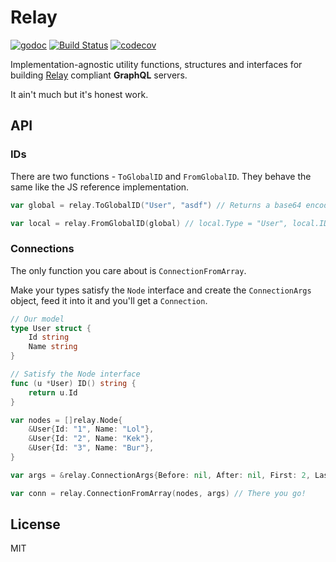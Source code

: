 # Relay

[![godoc](https://img.shields.io/badge/godoc-reference-blue.svg)](https://godoc.org/github.com/oreqizer/go-relay)
[![Build Status](https://travis-ci.org/oreqizer/go-relay.svg?branch=master)](https://travis-ci.org/oreqizer/go-relay)
[![codecov](https://codecov.io/gh/oreqizer/go-relay/branch/master/graph/badge.svg)](https://codecov.io/gh/oreqizer/go-relay)

Implementation-agnostic utility functions, structures and interfaces for building [Relay](https://facebook.github.io/relay/docs/en/graphql-server-specification.html) compliant **GraphQL** servers.

It ain't much but it's honest work.

## API

### IDs

There are two functions - `ToGlobalID` and `FromGlobalID`. They behave the same like the JS reference implementation.

```go
var global = relay.ToGlobalID("User", "asdf") // Returns a base64 encoded string

var local = relay.FromGlobalID(global) // local.Type = "User", local.ID == "asdf"
```

### Connections

The only function you care about is `ConnectionFromArray`.

Make your types satisfy the `Node` interface and create the `ConnectionArgs` object, feed it into it and you'll get a `Connection`.

```go
// Our model
type User struct {
	Id string
	Name string
}

// Satisfy the Node interface
func (u *User) ID() string {
	return u.Id
}

var nodes = []relay.Node{
	&User{Id: "1", Name: "Lol"},
	&User{Id: "2", Name: "Kek"},
	&User{Id: "3", Name: "Bur"},
}

var args = &relay.ConnectionArgs{Before: nil, After: nil, First: 2, Last: 0}

var conn = relay.ConnectionFromArray(nodes, args) // There you go!
```

## License

MIT

